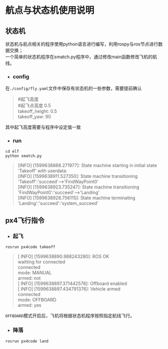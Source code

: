 # 航点与状态机使用说明

## 状态机
 状态机与航点相关的程序使用python语言进行编写，利用rospy与ros节点进行数据交换；  
 一个简单的状态机程序在smatch.py程序中，通过修改main函数修改飞机的航线。

* ### config
 
 在`./config/fly.yaml`文件中保存有状态机的一些参数，需要提前确认

 >#起飞高度  
  #起飞点高度 0.5    
  takeoff_height: 0.5  
  takeoff_yaw: 90  

 其中起飞高度需要与程序中设定值一致

* ### run

 ```
 cd elf
 python smatch.py
 ```

>[INFO] [1599638888.271977]: State machine starting in initial state 'Takeoff' with userdata:   
[INFO] [1599638911.527350]: State machine transitioning 'Takeoff':'succeed'-->'FindWayPoint0'  
[INFO] [1599638923.735247]: State machine transitioning 'FindWayPoint0':'succeed'-->'Landing'   
[INFO] [1599638928.756115]: State machine terminating 'Landing':'succeed':'system_succeed'  
 
## px4飞行指令

* ### 起飞
```
rosrun px4code takeoff
```

>[ INFO] [1599638890.988243280]: ROS OK  
waitting for connected  
connected  
mode: MANUAL  
armed: not  
[ INFO] [1599638897.371442576]: Offboard enabled    
[ INFO] [1599638897.434791376]: Vehicle armed  
connected  
mode: OFFBOARD  
armed: yes  


`OFFBOARD`模式开启后，飞机将根据状态机程序按照指定航线飞行。
* ### 降落
```
rosrun px4code land
```

